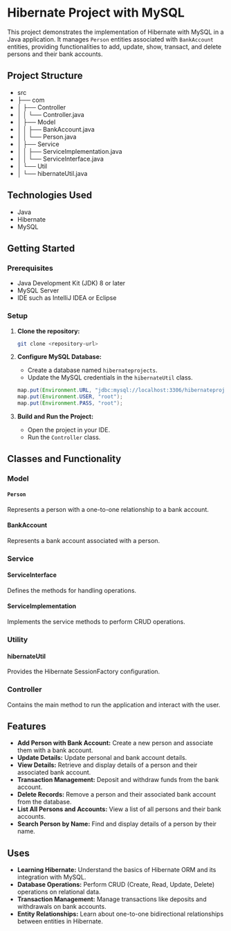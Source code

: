 # Hibernate Project with MySQL

This project demonstrates the implementation of Hibernate with MySQL in a Java application. It manages `Person` entities associated with `BankAccount` entities, providing functionalities to add, update, show, transact, and delete persons and their bank accounts.

## Project Structure

- src
- ├── com
- │ ├── Controller
- │ │ └── Controller.java
- │ ├── Model
- │ │ ├── BankAccount.java
- │ │ └── Person.java
- │ ├── Service
- │ │ ├── ServiceImplementation.java
- │ │ └── ServiceInterface.java
- │ └── Util
- │ └── hibernateUtil.java


## Technologies Used

- Java
- Hibernate
- MySQL

## Getting Started

### Prerequisites

- Java Development Kit (JDK) 8 or later
- MySQL Server
- IDE such as IntelliJ IDEA or Eclipse

### Setup

1. **Clone the repository:**

    ```sh
    git clone <repository-url>
    ```

2. **Configure MySQL Database:**

    - Create a database named `hibernateprojects`.
    - Update the MySQL credentials in the `hibernateUtil` class.

    ```java
    map.put(Environment.URL, "jdbc:mysql://localhost:3306/hibernateprojects");
    map.put(Environment.USER, "root");
    map.put(Environment.PASS, "root");
    ```

3. **Build and Run the Project:**

    - Open the project in your IDE.
    - Run the `Controller` class.

## Classes and Functionality

### Model

#### `Person`

Represents a person with a one-to-one relationship to a bank account.

#### BankAccount
Represents a bank account associated with a person.

### Service

#### ServiceInterface
Defines the methods for handling operations.

#### ServiceImplementation
Implements the service methods to perform CRUD operations.

### Utility
#### hibernateUtil
Provides the Hibernate SessionFactory configuration.

### Controller
Contains the main method to run the application and interact with the user.

## Features

- **Add Person with Bank Account:** Create a new person and associate them with a bank account.
- **Update Details:** Update personal and bank account details.
- **View Details:** Retrieve and display details of a person and their associated bank account.
- **Transaction Management:** Deposit and withdraw funds from the bank account.
- **Delete Records:** Remove a person and their associated bank account from the database.
- **List All Persons and Accounts:** View a list of all persons and their bank accounts.
- **Search Person by Name:** Find and display details of a person by their name.

## Uses

- **Learning Hibernate:** Understand the basics of Hibernate ORM and its integration with MySQL.
- **Database Operations:** Perform CRUD (Create, Read, Update, Delete) operations on relational data.
- **Transaction Management:** Manage transactions like deposits and withdrawals on bank accounts.
- **Entity Relationships:** Learn about one-to-one bidirectional relationships between entities in Hibernate.

